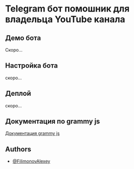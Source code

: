 # Telegram бот помошник для владельца YouTube канала


## Демо бота

Скоро...


## Настройка бота

скоро...
    
## Деплой

скоро...


## Документация по grammy js

[Документация grammy js](https://grammy.dev/guide/)


## Authors

- [@FilimonovAlexey](https://github.com/FilimonovAlexey)

